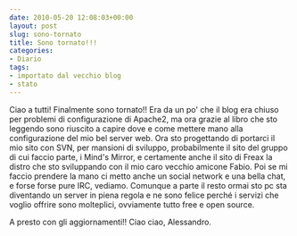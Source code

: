 ```yaml
---
date: 2010-05-20 12:08:03+00:00
layout: post
slug: sono-tornato
title: Sono tornato!!!
categories:
- Diario
tags:
- importato dal vecchio blog
- stato
---
```

<!--more-->
Ciao a tutti!
Finalmente sono tornato!! Era da un po' che il blog era chiuso per problemi di configurazione di Apache2, ma ora grazie al libro che sto leggendo sono riuscito a capire dove e come mettere mano alla configurazione del mio bel server web. Ora sto progettando di portarci il mio sito con SVN, per mansioni di sviluppo, probabilmente il sito del gruppo di cui faccio parte, i Mind's Mirror, e certamente anche il sito di Freax la distro che sto sviluppando con il mio caro vecchio amicone Fabio. Poi se mi faccio prendere la mano ci metto anche un social network e una bella chat, e forse forse pure IRC, vediamo. Comunque a parte il resto ormai sto pc sta diventando un server in piena regola e ne sono felice perché i servizi che voglio offrire sono molteplici, ovviamente tutto free e open source.

A presto con gli aggiornamenti!!
Ciao ciao,
Alessandro.
